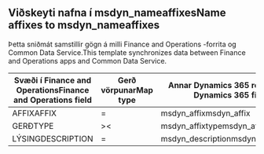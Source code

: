 ## <a name="name-affixes-to-msdyn_nameaffixes"></a><span data-ttu-id="56149-101">Viðskeyti nafna í msdyn_nameaffixes</span><span class="sxs-lookup"><span data-stu-id="56149-101">Name affixes to msdyn_nameaffixes</span></span>

<span data-ttu-id="56149-102">Þetta sniðmát samstillir gögn á milli Finance and Operations -forrita og Common Data Service.</span><span class="sxs-lookup"><span data-stu-id="56149-102">This template synchronizes data between Finance and Operations apps and Common Data Service.</span></span>

<span data-ttu-id="56149-103">Svæði í Finance and Operations</span><span class="sxs-lookup"><span data-stu-id="56149-103">Finance and Operations field</span></span> | <span data-ttu-id="56149-104">Gerð vörpunar</span><span class="sxs-lookup"><span data-stu-id="56149-104">Map type</span></span> | <span data-ttu-id="56149-105">Annar Dynamics 365 reitur</span><span class="sxs-lookup"><span data-stu-id="56149-105">Other Dynamics 365 field</span></span> | <span data-ttu-id="56149-106">Sjálfgildi</span><span class="sxs-lookup"><span data-stu-id="56149-106">Default value</span></span>
---|---|---|---
<span data-ttu-id="56149-107">AFFIX</span><span class="sxs-lookup"><span data-stu-id="56149-107">AFFIX</span></span> | = | <span data-ttu-id="56149-108">msdyn_affix</span><span class="sxs-lookup"><span data-stu-id="56149-108">msdyn_affix</span></span> | 
<span data-ttu-id="56149-109">GERÐ</span><span class="sxs-lookup"><span data-stu-id="56149-109">TYPE</span></span> | >< | <span data-ttu-id="56149-110">msdyn_affixtype</span><span class="sxs-lookup"><span data-stu-id="56149-110">msdyn_affixtype</span></span> | 
<span data-ttu-id="56149-111">LÝSING</span><span class="sxs-lookup"><span data-stu-id="56149-111">DESCRIPTION</span></span> | = | <span data-ttu-id="56149-112">msdyn_description</span><span class="sxs-lookup"><span data-stu-id="56149-112">msdyn_description</span></span> | 
